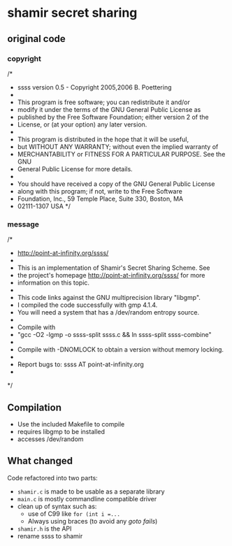 # shamir secret sharing

## original code

### copyright

/*
 *  ssss version 0.5  -  Copyright 2005,2006 B. Poettering
 *
 *  This program is free software; you can redistribute it and/or
 *  modify it under the terms of the GNU General Public License as
 *  published by the Free Software Foundation; either version 2 of the
 *  License, or (at your option) any later version.
 *
 *  This program is distributed in the hope that it will be useful,
 *  but WITHOUT ANY WARRANTY; without even the implied warranty of
 *  MERCHANTABILITY or FITNESS FOR A PARTICULAR PURPOSE.  See the GNU
 *  General Public License for more details.
 *
 *  You should have received a copy of the GNU General Public License
 *  along with this program; if not, write to the Free Software
 *  Foundation, Inc., 59 Temple Place, Suite 330, Boston, MA
 *  02111-1307 USA
 */

### message

/*
 * http://point-at-infinity.org/ssss/
 *
 * This is an implementation of Shamir's Secret Sharing Scheme. See
 * the project's homepage http://point-at-infinity.org/ssss/ for more
 * information on this topic.
 *
 * This code links against the GNU multiprecision library "libgmp".
 * I compiled the code successfully with gmp 4.1.4.
 * You will need a system that has a /dev/random entropy source.
 *
 * Compile with
 * "gcc -O2 -lgmp -o ssss-split ssss.c && ln ssss-split ssss-combine"
 *
 * Compile with -DNOMLOCK to obtain a version without memory locking.
 *
 * Report bugs to: ssss AT point-at-infinity.org
 *
 */

## Compilation

* Use the included Makefile to compile
* requires libgmp to be installed
* accesses /dev/random

## What changed

Code refactored into two parts:
* `shamir.c` is made to be usable as a separate library
* `main.c` is mostly commandline compatible driver
* clean up of syntax such as:
    + use of C99 like `for (int i =...`
    * Always using braces (to avoid any *goto fails*)
* `shamir.h` is the API
* rename ssss to shamir
